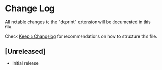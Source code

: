 # Change Log

All notable changes to the "deprint" extension will be documented in this file.

Check [Keep a Changelog](http://keepachangelog.com/) for recommendations on how to structure this file.

## [Unreleased]

- Initial release